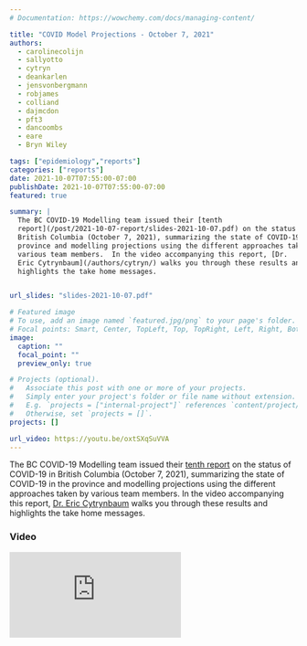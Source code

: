 ```yaml
---
# Documentation: https://wowchemy.com/docs/managing-content/

title: "COVID Model Projections - October 7, 2021"
authors:
  - carolinecolijn
  - sallyotto
  - cytryn
  - deankarlen
  - jensvonbergmann
  - robjames
  - colliand
  - dajmcdon
  - pft3
  - dancoombs
  - eare
  - Bryn Wiley

tags: ["epidemiology","reports"]
categories: ["reports"]
date: 2021-10-07T07:55:00-07:00
publishDate: 2021-10-07T07:55:00-07:00
featured: true

summary: |
  The BC COVID-19 Modelling team issued their [tenth
  report](/post/2021-10-07-report/slides-2021-10-07.pdf) on the status of COVID-19 in
  British Columbia (October 7, 2021), summarizing the state of COVID-19 in the
  province and modelling projections using the different approaches taken by
  various team members.  In the video accompanying this report, [Dr.
  Eric Cytrynbaum](/authors/cytryn/) walks you through these results and
  highlights the take home messages.


url_slides: "slides-2021-10-07.pdf"

# Featured image
# To use, add an image named `featured.jpg/png` to your page's folder.
# Focal points: Smart, Center, TopLeft, Top, TopRight, Left, Right, BottomLeft, Bottom, BottomRight.
image:
  caption: ""
  focal_point: ""
  preview_only: true

# Projects (optional).
#   Associate this post with one or more of your projects.
#   Simply enter your project's folder or file name without extension.
#   E.g. `projects = ["internal-project"]` references `content/project/deep-learning/index.md`.
#   Otherwise, set `projects = []`.
projects: []

url_video: https://youtu.be/oxtSXqSuVVA
---
```

The BC COVID-19 Modelling team issued their [tenth report](slides-2021-10-07.pdf) on the
status of COVID-19 in British Columbia (October 7, 2021), summarizing the state of
COVID-19 in the province and modelling projections using the different
approaches taken by various team members.  In the video accompanying this
report, [Dr. Eric Cytrynbaum](/authors/cytryn/) walks you through these
results and highlights the take home messages.

### Video
<div class="youtube-container">
<iframe src="https://www.youtube.com/embed/oxtSXqSuVVA" title="YouTube video player" frameborder="0" allow="accelerometer; autoplay; clipboard-write; encrypted-media; gyroscope; picture-in-picture" allowfullscreen class="video"></iframe> </div>


